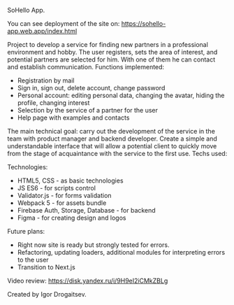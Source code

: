 SoHello App.

You can see deployment of the site on: https://sohello-app.web.app/index.html

Project to develop a service for finding new partners in a professional environment and hobby. The user registers, sets the area of interest, and potential partners are selected for him. With one of them he can contact and establish communication. Functions implemented:

- Registration by mail
- Sign in, sign out, delete account, change password
- Personal account: editing personal data, changing the avatar, hiding the profile, changing interest
- Selection by the service of a partner for the user
- Help page with examples and contacts

The main technical goal: carry out the development of the service in the team with product manager and backend developer. Create a simple and understandable interface that will allow a potential client to quickly move from the stage of acquaintance with the service to the first use. Techs used:

Technologies:
- HTML5, CSS - as basic technologies
- JS ES6 - for scripts control
- Validator.js - for forms validation
- Webpack 5 - for assets bundle
- Firebase Auth, Storage, Database - for backend
- Figma - for creating design and logos

Future plans:
- Right now site is ready but strongly tested for errors.
- Refactoring, updating loaders, additional modules for interpreting errors to the user
- Transition to Next.js

Video review: https://disk.yandex.ru/i/9H9eI2iCMkZBLg

Created by Igor Drogaitsev.
